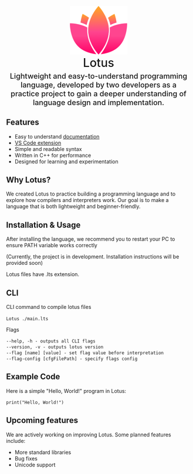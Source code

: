 <div align="center">
    <img src="icon.png" width="156px"/>
    <p style="font-size: 32px; font-weight: 500; margin: 0;">Lotus</p>
    <p style="font-size: 20px; font-weight: 500; margin-top: 5px;">Lightweight and easy-to-understand programming language, developed by two developers as a practice project to gain a deeper understanding of language design and implementation.</p>
</div>

## Features
- Easy to understand [documentation](Documentation.md)
- [VS Code extension](https://marketplace.visualstudio.com/items?itemName=scrumboard-company.lotus-lang)
- Simple and readable syntax
- Written in C++ for performance
- Designed for learning and experimentation

## Why Lotus?
We created Lotus to practice building a programming language and to explore how compilers and interpreters work. Our goal is to make a language that is both lightweight and beginner-friendly.

## Installation & Usage
After installing the language, we recommend you to restart your PC to ensure PATH variable works correctly

(Currently, the project is in development. Installation instructions will be provided soon)

Lotus files have .lts extension.

## CLI

CLI command to compile lotus files

```Lotus ./main.lts```

Flags
```
--help, -h - outputs all CLI flags
--version, -v - outputs lotus version
--flag [name] [value] - set flag value before interpretation
--flag-config [cfgFilePath] - specify flags config
```


## Example Code
Here is a simple "Hello, World!" program in Lotus:
```lotus
print("Hello, World!")
```

## Upcoming features
We are actively working on improving Lotus. Some planned features include:
- More standard libraries
- Bug fixes
- Unicode support
